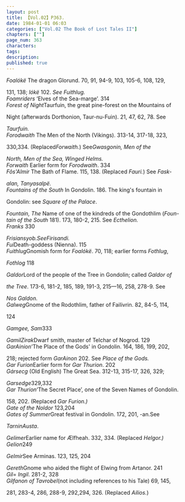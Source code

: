 ```yaml
---
layout: post
title: 【Vol.02】P363.
date: 1984-01-01 06:03
categories: ["Vol.02 The Book of Lost Tales II"]
chapters: [""]
page_num: 363
characters: 
tags: 
description: 
published: true
---
```


<p style="text-indent: 0;">
<I>Foalókë</I> The dragon Glorund. 70, 91<I></I>, 94-9, 103, 105-6, 108, 129,
</p>

131, 138; <I>lókë</I> 102. <I>See Fuithlug.<BR>Foamriders</I> ‘Elves of the Sea-marge’. 314<BR><I>Forest of Night</I>Taurfuin, the great pine-forest on the Mountains of

Night (afterwards Dorthonion, Taur-nu-Fuin). 21, 47, 62, 78. See

<I>Taurfuin.<BR>Forodwaith</I> The Men of the North (Vikings). 313-14, 317-18, 323,

330,334. (Replaced<I>Forwaith.</I>) See<I>Gwasgonin, Men of the</I>

<I>North, Men of the Sea, Winged Helms.<BR>Forwaith</I> Earlier form for <I>Forodwaith</I>. 334<BR><I>Fôs'Almir</I> The Bath of Flame. 115, 138. (Replaced <I>Fauri.</I>) See <I>Fask-</I>

<I>alan, Tanyasalpë.<BR>Fountains of the South</I> In Gondolin. 186. The king's fountain in

Gondolin: see <I>Square of the Palace</I>.

<I>Fountain, The</I> Name of one of the kindreds of the Gondothlim (<I>Foun- <BR>tain of the South</I> 181). 173, 180-2, 215. See <I>Ecthelion.<BR>Franks</I> 330

<I>Frisiansyob.SeeFirisandi.<BR>Fui</I>Death-goddess (Nienna). 115<BR><I>Fuithlug</I>Gnomish form for <I>Foalókë</I>. 70, 118; earlier forms <I>Fothlug</I>,

<I>Fothlog</I> 118

<I>Galdor</I>Lord of the people of the Tree in Gondolin; called <I>Galdor of</I>

<I>the Tree</I>. 173-6, 181-2, 185, 189, 191-3, 215—16, 258, 278-9. See

<I>Nos Galdon.<BR>Galweg</I>Gnome of the Rodothlim, father of Failivrin. 82, 84-5, 114,

124

<I>Gamgee, Sam</I>333

<I>GamilZirak</I>Dwarf smith, master of Telchar of Nogrod. 129<BR><I>GarAinion</I>‘The Place of the Gods' in Gondolin. 164, 186, 199, 202,

218; rejected form <I>GarAinon</I> 202. See <I>Place of the Gods.<BR>Gar Furion</I>Earlier form for <I>Gar Thurion</I>. 202<BR><I>Gársecg</I> (Old English) The Great Sea. 312-13, 315-17, 326, 329;

<I>Garsedge</I>329,332<BR><I>Gar Thurion</I>‘The Secret Place’, one of the Seven Names of Gondolin.

158, 202. (Replaced <I>Gar Furion.)<BR>Gate of the Noldor</I> 123,204<BR><I>Gates of Summer</I>Great festival in Gondolin. 172, 201, -an.See

<I>TarninAusta</I>.

<I>Gelimer</I>Earlier name for Ælfheah. 332, 334. (Replaced <I>Helgor.)<BR>Gelion</I>249

<I>Gelmir</I>See Arminas. 123, 125, 204

<I>Gereth</I>Gnome who aided the flight of Elwing from Artanor. 241<BR><I>Gil</I>= <I>Ingil</I>. 281-2, 328<BR><I>Gilfanon of Tavrobel</I>(not including references to his Tale) 69, 145,

281, 283-4, 286, 288-9, 292,294, 326. (Replaced <I>Ailios.</I>)

